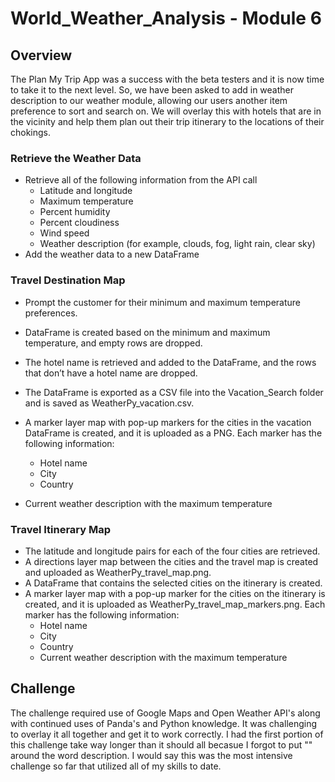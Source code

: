# World_Weather_Analysis - Module 6 

## Overview  

The Plan My Trip App was a success with the beta testers and it is now time to take it to the next level.  So, we have been asked to add in weather description to our weather module, allowing our users another item preference to sort and search on.  We will overlay this with hotels that are in the vicinity and help them plan out their trip itinerary to the locations of their chokings.

### Retrieve the Weather Data 

-  Retrieve all of the following information from the API call
     - Latitude and longitude
     - Maximum temperature
     - Percent humidity
     - Percent cloudiness
     - Wind speed
    - Weather description (for example, clouds, fog, light rain, clear sky)
-  Add the weather data to a new DataFrame 

### Travel Destination Map

  - Prompt the customer for their minimum and maximum temperature preferences. 
  - DataFrame is created based on the minimum and maximum temperature, and empty rows are dropped. 
  - The hotel name is retrieved and added to the DataFrame, and the rows that don’t have a hotel name are dropped. 
  - The DataFrame is exported as a CSV file into the Vacation_Search folder and is saved as WeatherPy_vacation.csv. 
  - A marker layer map with pop-up markers for the cities in the vacation DataFrame is created, and it is uploaded as a PNG. Each marker has the following information: 
     - Hotel name
     - City
    - Country
  
  - Current weather description with the maximum temperature
  
### Travel Itinerary Map  

  - The latitude and longitude pairs for each of the four cities are retrieved.
  - A directions layer map between the cities and the travel map is created and uploaded as WeatherPy_travel_map.png. 
  - A DataFrame that contains the selected cities on the itinerary is created. 
  - A marker layer map with a pop-up marker for the cities on the itinerary is created, and it is uploaded as WeatherPy_travel_map_markers.png. Each marker has the         following information: 
    - Hotel name
    - City
    - Country
    - Current weather description with the maximum temperature

## Challenge

The challenge required use of Google Maps and Open Weather API's along with continued uses of Panda's and Python knowledge.  It was challenging to overlay it all together and get it to work correctly.  I had the first portion of this challenge take way longer than it should all becasue I forgot to put "" around the word description.  I would say this was the most intensive challenge so far that utilized all of my skills to date.

